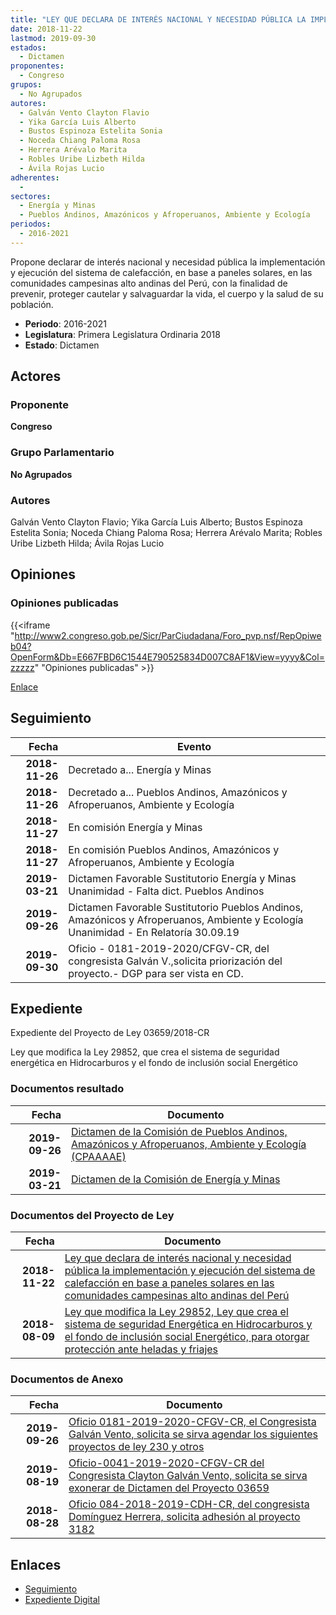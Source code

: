 ```yaml
---
title: "LEY QUE DECLARA DE INTERÉS NACIONAL Y NECESIDAD PÚBLICA LA IMPLEMENTACIÓN Y EJECUCIÓN DEL SISTEMA DE CALEFACCIÓN EN BASE A PANELES SOLARES EN LAS COMUNIDADES CAMPESINAS ALTO ANDINAS DEL PERÚ"
date: 2018-11-22
lastmod: 2019-09-30
estados: 
  - Dictamen
proponentes: 
  - Congreso
grupos: 
  - No Agrupados
autores: 
  - Galván Vento Clayton Flavio
  - Yika García Luis Alberto
  - Bustos Espinoza Estelita Sonia
  - Noceda Chiang Paloma Rosa
  - Herrera Arévalo Marita
  - Robles Uribe Lizbeth Hilda
  - Ávila Rojas Lucio
adherentes: 
  - 
sectores: 
  - Energía y Minas
  - Pueblos Andinos, Amazónicos y Afroperuanos, Ambiente y Ecología
periodos: 
  - 2016-2021
---
```


Propone declarar de interés nacional y necesidad pública la implementación y ejecución del sistema de calefacción, en base a paneles solares, en las comunidades campesinas alto andinas del Perú, con la finalidad de prevenir, proteger cautelar y salvaguardar la vida, el cuerpo y la salud de su población.

- **Periodo**: 2016-2021
- **Legislatura**: Primera Legislatura Ordinaria 2018
- **Estado**: Dictamen

## Actores

### Proponente

**Congreso**

### Grupo Parlamentario

**No Agrupados**

### Autores

Galván Vento Clayton Flavio; Yika García Luis Alberto; Bustos Espinoza Estelita Sonia; Noceda Chiang Paloma Rosa; Herrera Arévalo Marita; Robles Uribe Lizbeth Hilda; Ávila Rojas Lucio


## Opiniones

### Opiniones publicadas

{{<iframe "http://www2.congreso.gob.pe/Sicr/ParCiudadana/Foro_pvp.nsf/RepOpiweb04?OpenForm&Db=E667FBD6C1544E790525834D007C8AF1&View=yyyy&Col=zzzzz" "Opiniones publicadas" >}}

[Enlace](http://www2.congreso.gob.pe/Sicr/ParCiudadana/Foro_pvp.nsf/RepOpiweb04?OpenForm&Db=E667FBD6C1544E790525834D007C8AF1&View=yyyy&Col=zzzzz)

## Seguimiento

| Fecha | Evento |
|------:|--------|
| **2018-11-26** | Decretado a... Energía y Minas|
| **2018-11-26** | Decretado a... Pueblos Andinos, Amazónicos y Afroperuanos, Ambiente y Ecología|
| **2018-11-27** | En comisión Energía y Minas|
| **2018-11-27** | En comisión Pueblos Andinos, Amazónicos y Afroperuanos, Ambiente y Ecología|
| **2019-03-21** | Dictamen Favorable Sustitutorio Energía y Minas Unanimidad - Falta dict. Pueblos Andinos|
| **2019-09-26** | Dictamen Favorable Sustitutorio Pueblos Andinos, Amazónicos y Afroperuanos, Ambiente y Ecología Unanimidad - En Relatoría 30.09.19|
| **2019-09-30** | Oficio - 0181-2019-2020/CFGV-CR, del congresista Galván V.,solicita priorización del proyecto.- DGP para ser vista en CD.|


## Expediente

Expediente del Proyecto de Ley 03659/2018-CR

Ley que modifica la Ley 29852, que crea el sistema de seguridad energética en Hidrocarburos y el fondo de inclusión social Energético


### Documentos resultado

| Fecha | Documento |
|------:|--------|
| **2019-09-26** | [Dictamen de la Comisión de Pueblos Andinos, Amazónicos y Afroperuanos, Ambiente y Ecología (CPAAAAE)](http://www.leyes.congreso.gob.pe/Documentos/2016_2021/Dictamenes/Proyectos_de_Ley/03659DC19MAY20190926.pdf) |
| **2019-03-21** | [Dictamen de la Comisión de Energía y Minas](http://www.leyes.congreso.gob.pe/Documentos/2016_2021/Dictamenes/Proyectos_de_Ley/03182DC11MAY20190321.pdf) |

### Documentos del Proyecto de Ley

| Fecha | Documento |
|------:|--------|
| **2018-11-22** | [Ley que declara de interés nacional y necesidad pública la implementación y ejecución del sistema de calefacción en base a paneles solares en las comunidades campesinas alto andinas del Perú](http://www.leyes.congreso.gob.pe/Documentos/2016_2021/Proyectos_de_Ley_y_de_Resoluciones_Legislativas/PL0365920181122..PDF) |
| **2018-08-09** | [Ley que modifica la Ley 29852, Ley que crea el sistema de seguridad Energética en Hidrocarburos y el fondo de inclusión social Energético, para otorgar protección ante heladas y friajes](http://www.leyes.congreso.gob.pe/Documentos/2016_2021/Proyectos_de_Ley_y_de_Resoluciones_Legislativas/PL0318220180809..pdf) |

### Documentos de Anexo

| Fecha | Documento |
|------:|--------|
| **2019-09-26** | [Oficio 0181-2019-2020-CFGV-CR, el Congresista Galván Vento, solicita se sirva agendar los siguientes proyectos de ley 230 y otros](http://www.leyes.congreso.gob.pe/Documentos/2016_2021/Oficios/Congresistas/OFICIO-0181-2019-2020-CFGV-CR.pdf) |
| **2019-08-19** | [Oficio-0041-2019-2020-CFGV-CR del Congresista Clayton Galván Vento, solicita se sirva exonerar de Dictamen del Proyecto 03659](http://www.leyes.congreso.gob.pe/Documentos/2016_2021/Oficios/Congresistas/OFICIO-0041-2019-2020-CFGV-CR.pdf) |
| **2018-08-28** | [Oficio 084-2018-2019-CDH-CR, del congresista Domínguez Herrera, solicita adhesión al proyecto 3182](http://www.leyes.congreso.gob.pe/Documentos/2016_2021/Adhesiones/Proyectos_de_Ley/OFICIO-084-2018-2019-CDH-CR.pdf) |

## Enlaces 

- [Seguimiento](http://www2.congreso.gob.pe/Sicr/TraDocEstProc/CLProLey2016.nsf/f7fff46988ca05b1052578e100829cc7/752f2f5f39b5c97c0525834d007c9bee?OpenDocument)
- [Expediente Digital](http://www2.congreso.gob.pe/Sicr/TraDocEstProc/CLProLey2016.nsf/f7fff46988ca05b1052578e100829cc7/752f2f5f39b5c97c0525834d007c9bee?OpenDocument&Click=05257FB7005EB655.eb71d0cf91d8294e05256cdf006b5706/$Body/0.1C6C)
